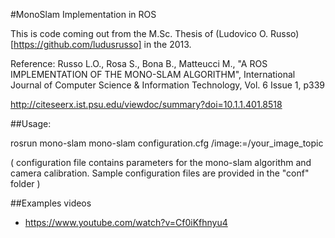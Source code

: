 #MonoSlam Implementation in ROS

This is code coming out from the M.Sc. Thesis of (Ludovico O. Russo)[https://github.com/ludusrusso]
in the 2013.

Reference: Russo L.O., Rosa S., Bona B., Matteucci M., "A ROS IMPLEMENTATION OF THE MONO-SLAM ALGORITHM",
International Journal of Computer Science & Information Technology, Vol. 6 Issue 1, p339

http://citeseerx.ist.psu.edu/viewdoc/summary?doi=10.1.1.401.8518


##Usage:


rosrun mono-slam mono-slam configuration.cfg /image:=/your_image_topic

( configuration file contains parameters for the mono-slam algorithm
  and camera calibration.
  Sample configuration files are provided in the "conf" folder )

##Examples videos

 - https://www.youtube.com/watch?v=Cf0iKfhnyu4
